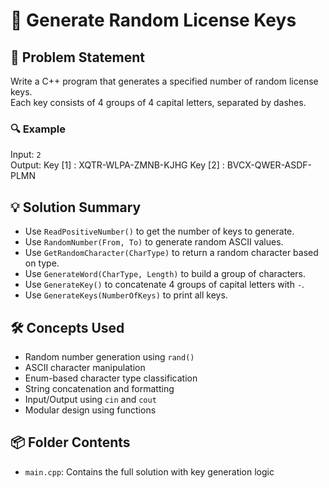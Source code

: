 # 🔑 Generate Random License Keys

## 🧩 Problem Statement
Write a C++ program that generates a specified number of random license keys.  
Each key consists of 4 groups of 4 capital letters, separated by dashes.

### 🔍 Example
Input: `2`  
Output:
Key [1] : XQTR-WLPA-ZMNB-KJHG 
Key [2] : BVCX-QWER-ASDF-PLMN

## 💡 Solution Summary
- Use `ReadPositiveNumber()` to get the number of keys to generate.
- Use `RandomNumber(From, To)` to generate random ASCII values.
- Use `GetRandomCharacter(CharType)` to return a random character based on type.
- Use `GenerateWord(CharType, Length)` to build a group of characters.
- Use `GenerateKey()` to concatenate 4 groups of capital letters with `-`.
- Use `GenerateKeys(NumberOfKeys)` to print all keys.

## 🛠️ Concepts Used
- Random number generation using `rand()`
- ASCII character manipulation
- Enum-based character type classification
- String concatenation and formatting
- Input/Output using `cin` and `cout`
- Modular design using functions

## 📦 Folder Contents
- `main.cpp`: Contains the full solution with key generation logic
